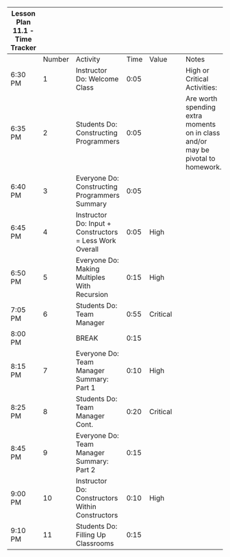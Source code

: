 | Lesson Plan 11.1 - Time Tracker |        |                                                         |      |          |     |                                                                                 |
| ------------------------------- | ------ | ------------------------------------------------------- | ---- | -------- | --- | ------------------------------------------------------------------------------- |
|                                 | Number | Activity                                                | Time | Value    |     | Notes                                                                           |
| 6:30 PM                         | 1      | Instructor Do: Welcome Class                            | 0:05 |          |     | High or Critical Activities:                                                    |
| 6:35 PM                         | 2      | Students Do: Constructing Programmers                   | 0:05 |          |     | Are worth spending extra moments on in class and/or may be pivotal to homework. |
| 6:40 PM                         | 3      | Everyone Do: Constructing Programmers Summary           | 0:05 |          |     |                                                                                 |
| 6:45 PM                         | 4      | Instructor Do: Input + Constructors = Less Work Overall | 0:05 | High     |     |                                                                                 |
| 6:50 PM                         | 5      | Everyone Do: Making Multiples With Recursion            | 0:15 | High     |     |                                                                                 |
| 7:05 PM                         | 6      | Students Do: Team Manager                               | 0:55 | Critical |     |                                                                                 |
| 8:00 PM                         |        | BREAK                                                   | 0:15 |          |     |                                                                                 |
| 8:15 PM                         | 7      | Everyone Do: Team Manager Summary: Part 1               | 0:10 | High     |     |                                                                                 |
| 8:25 PM                         | 8      | Students Do: Team Manager Cont.                         | 0:20 | Critical |     |                                                                                 |
| 8:45 PM                         | 9      | Everyone Do: Team Manager Summary: Part 2               | 0:15 |          |     |                                                                                 |
| 9:00 PM                         | 10     | Instructor Do: Constructors Within Constructors         | 0:10 | High     |     |                                                                                 |
| 9:10 PM                         | 11     | Students Do: Filling Up Classrooms                      | 0:15 |          |     |                                                                                 |
